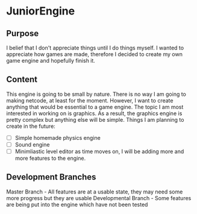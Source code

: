 # JuniorEngine
## Purpose
I belief that I don't appreciate things until I do things myself. I wanted to appreciate how games are made, therefore I decided to create my own game engine and
hopefully finish it.
## Content
This engine is going to be small by nature. There is no way I am going to making netcode, at least for the moment. However, I want to create anything that would be
essential to a game engine. The topic I am most interested in working on is graphics. As a result, the graphics engine is pretty complex but anything else will
be simple.
Things I am planning to create in the future:
- [ ] Simple homemade physics engine
- [ ] Sound engine
- [ ] Minimliastic level editor
as time moves on, I will be adding more and more features to the engine.
## Development Branches
Master Branch - All features are at a usable state, they may need some more progress but they are usable
Developmental Branch - Some features are being put into the engine which have not been tested